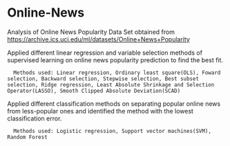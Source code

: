 # Online-News

Analysis of Online News Popularity Data Set obtained from https://archive.ics.uci.edu/ml/datasets/Online+News+Popularity

Applied different linear regression and variable selection methods of supervised learning on online news popularity prediction to find  the best fit.
      
      Methods used: Linear regression, Ordinary least square(OLS), Foward selection, Backward selection, Stepwise selection, Best subset selection, Ridge regression, Least Absolute Shrinkage and Selection Operator(LASSO), Smooth Clipped Absolute Deviation(SCAD)

Applied different classification methods on separating popular online news from less-popular ones and identified the method with the lowest classification error.
      
      Methods used: Logistic regression, Support vector machines(SVM), Random Forest
